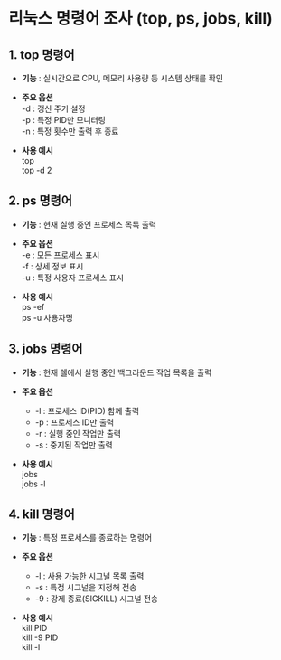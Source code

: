 # 리눅스 명령어 조사 (top, ps, jobs, kill)



## 1. top 명령어

- **기능** : 실시간으로 CPU, 메모리 사용량 등 시스템 상태를 확인
- **주요 옵션**  
  -d : 갱신 주기 설정  
  -p : 특정 PID만 모니터링  
  -n : 특정 횟수만 출력 후 종료  
  
- **사용 예시**  
  top  
  top -d 2  
  
  
  
## 2. ps 명령어  
  
- **기능** : 현재 실행 중인 프로세스 목록 출력  
- **주요 옵션**  
  -e : 모든 프로세스 표시  
  -f  : 상세 정보 표시  
  -u : 특정 사용자 프로세스 표시  
  
- **사용 예시**  
  ps -ef  
  ps -u 사용자명  
  
  
  
## 3. jobs 명령어  
  
- **기능** : 현재 쉘에서 실행 중인 백그라운드 작업 목록을 출력  
- **주요 옵션**  
  - -l : 프로세스 ID(PID) 함께 출력  
  - -p : 프로세스 ID만 출력  
  - -r : 실행 중인 작업만 출력  
  - -s : 중지된 작업만 출력  

- **사용 예시**  
  jobs  
  jobs -l  



## 4. kill 명령어  
  
- **기능** : 특정 프로세스를 종료하는 명령어  
- **주요 옵션**  
  - -l : 사용 가능한 시그널 목록 출력  
  - -s : 특정 시그널을 지정해 전송  
  - -9 : 강제 종료(SIGKILL) 시그널 전송  
  
- **사용 예시**  
  kill PID    
  kill -9 PID    
  kill -l    







